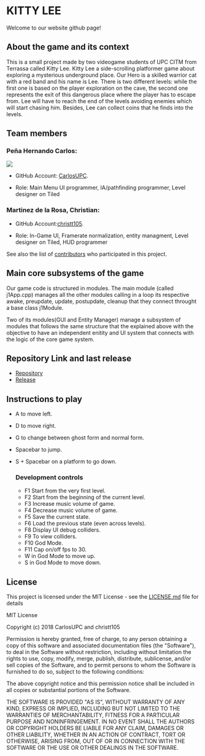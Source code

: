﻿# KITTY LEE

Welcome to our website github page!

## About the game and its context

This is a small project made by two videogame students of UPC CITM from Terrassa called Kitty Lee. Kitty Lee a side-scrolling platformer game about exploring a mysterious underground place. Our Hero is a skilled warrior cat with a red band and his name is Lee.
There is two different levels: while the first one is based on the player exploration on the cave, the second one represents the exit of this dangerous place where the player has to escape from. Lee will have to reach the end of the levels avoiding enemies which will start chasing him. Besides, Lee can collect coins that he finds into the levels.

## Team members

### Peña Hernando Carlos:

![](https://github.com/CarlosUPC/Kitty-Lee/blob/master/docs/foto_carlos.jpg)

* GitHub Account: [CarlosUPC](https://github.com/CarlosUPC).

* Role: Main Menu UI programmer, IA/pathfinding programmer, Level designer on Tiled

### Martinez de la Rosa, Christian:
* GitHub Account:[christt105](https://github.com/christt105).

* Role: In-Game UI, Framerate normalization, entity managment, Level designer on Tiled, HUD programmer

See also the list of [contributors](https://github.com/CarlosUPC/Game_Dev_2DPlatformGame/graphs/contributors) who participated in this project.

## Main core subsystems of the game
Our game code is structured in modules. The main module (called j1App.cpp) manages all the other modules calling in a loop its respective awake, preupdate, update, postupdate, cleanup that they connect throught a base class j1Module.

Two of its modules(GUI and Entity Manager) manage a subsystem of modules that follows the same structure that the explained above with the objective to have an independent enitity and UI system that connects with the logic of the core game system.

## Repository Link and last release
* [Repository](https://github.com/CarlosUPC/Kitty-Lee)
* [Release](https://github.com/CarlosUPC/Kitty-Lee/releases/tag/0.3.2)


## Instructions to play

* A to move left.
* D to move right.
* G to change between ghost form and normal form.
* Spacebar to jump.
* S + Spacebar on a platform to go down.

  ### Development controls
  * F1 Start from the very first level.
  * F2 Start from the beginning of the current level.
  * F3 Increase music volume of game.
  * F4 Decrease music volume of game.
  * F5 Save the current state.
  * F6 Load the previous state (even across levels).
  * F8 Display UI debug colliders.
  * F9 To view colliders.
  * F10 God Mode.
  * F11 Cap on/off fps to 30.
  * W in God Mode to move up.
  * S in God Mode to move down.

## License

This project is licensed under the MIT License - see the [LICENSE.md](https://github.com/CarlosUPC/Game_Dev_2DPlatformGame/blob/master/LICENSE) file for details

MIT License

Copyright (c) 2018 CarlosUPC and christt105

Permission is hereby granted, free of charge, to any person obtaining a copy
of this software and associated documentation files (the "Software"), to deal
in the Software without restriction, including without limitation the rights
to use, copy, modify, merge, publish, distribute, sublicense, and/or sell
copies of the Software, and to permit persons to whom the Software is
furnished to do so, subject to the following conditions:

The above copyright notice and this permission notice shall be included in all
copies or substantial portions of the Software.

THE SOFTWARE IS PROVIDED "AS IS", WITHOUT WARRANTY OF ANY KIND, EXPRESS OR
IMPLIED, INCLUDING BUT NOT LIMITED TO THE WARRANTIES OF MERCHANTABILITY,
FITNESS FOR A PARTICULAR PURPOSE AND NONINFRINGEMENT. IN NO EVENT SHALL THE
AUTHORS OR COPYRIGHT HOLDERS BE LIABLE FOR ANY CLAIM, DAMAGES OR OTHER
LIABILITY, WHETHER IN AN ACTION OF CONTRACT, TORT OR OTHERWISE, ARISING FROM,
OUT OF OR IN CONNECTION WITH THE SOFTWARE OR THE USE OR OTHER DEALINGS IN THE
SOFTWARE.
